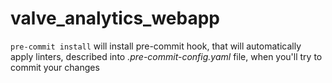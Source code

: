 # valve_analytics_webapp


```pre-commit install``` will install pre-commit hook, that will automatically apply linters, described into *.pre-commit-config.yaml* file, when you'll try to commit your changes
